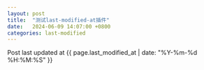```yaml
---
layout: post
title:  "测试last-modified-at插件"
date:   2024-06-09 14:07:00 +0800
categories: last-modified
---
```

Post last updated at {{ page.last_modified_at | date: "%Y-%m-%d %H:%M:%S" }}